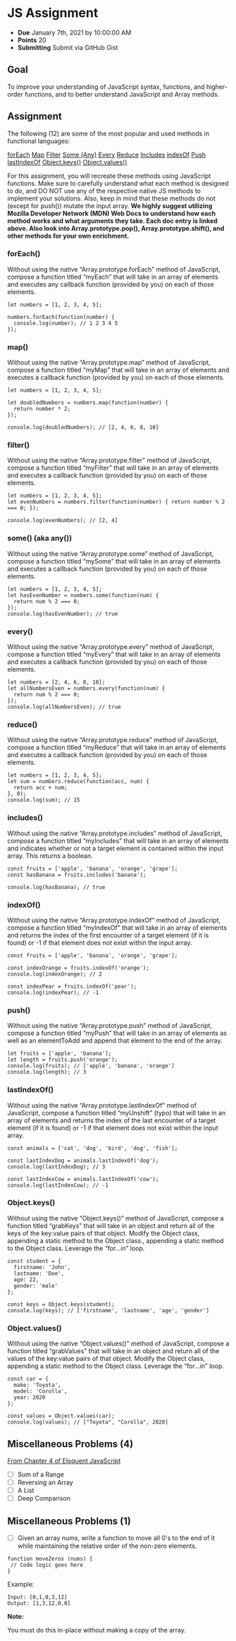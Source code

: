 # JS Assignment

- **Due** January 7th, 2021 by 10:00:00 AM
- **Points** 20
- **Submitting** Submit via GitHub Gist

## Goal

To improve your understanding of JavaScript syntax, functions, and higher-order functions, and to better understand JavaScript and Array methods.

## Assignment

The following (12) are some of the most popular and used methods in functional languages:

[forEach](https://developer.mozilla.org/en-US/docs/Web/JavaScript/Reference/Global_Objects/Array/forEach)
[Map](https://developer.mozilla.org/en-US/docs/Web/JavaScript/Reference/Global_Objects/Array/map)
[Filter](https://developer.mozilla.org/en-US/docs/Web/JavaScript/Reference/Global_Objects/Array/filter)
[Some (Any)](https://developer.mozilla.org/en-US/docs/Web/JavaScript/Reference/Global_Objects/Array/some)
[Every](https://developer.mozilla.org/en-US/docs/Web/JavaScript/Reference/Global_Objects/Array/every)
[Reduce](https://developer.mozilla.org/en-US/docs/Web/JavaScript/Reference/Global_Objects/Array/reduce)
[Includes](https://developer.mozilla.org/en-US/docs/Web/JavaScript/Reference/Global_Objects/Array/includes)
[indexOf](https://developer.mozilla.org/en-US/docs/Web/JavaScript/Reference/Global_Objects/Array/indexOf)
[Push](https://developer.mozilla.org/en-US/docs/Web/JavaScript/Reference/Global_Objects/Array/push)
[lastIndexOf](https://developer.mozilla.org/en-US/docs/Web/JavaScript/Reference/Global_Objects/Array/lastIndexOf)
[Object.keys()](https://developer.mozilla.org/en-US/docs/Web/JavaScript/Reference/Global_Objects/Object/keys)
[Object.values()](https://developer.mozilla.org/en-US/docs/Web/JavaScript/Reference/Global_Objects/Object/values)

For this assignment, you will recreate these methods using JavaScript functions. Make sure to carefully understand what each method is designed to do, and DO NOT use any of the respective native JS methods to implement your solutions. Also, keep in mind that these methods do not (except for push()) mutate the input array. **We highly suggest utilizing Mozilla Developer Network (MDN) Web Docs to understand how each method works and what arguments they take. Each doc entry is linked above. Also look into Array.prototype.pop(), Array.prototype.shift(), and other methods for your own enrichment.**

### forEach()

Without using the native “Array.prototype.forEach” method of JavaScript, compose a function titled “myEach” that will take in an array of elements and executes any callback function (provided by you) on each of those elements.

```
let numbers = [1, 2, 3, 4, 5];

numbers.forEach(function(number) {
  console.log(number); // 1 2 3 4 5
});
```

### map()

Without using the native “Array.prototype.map” method of JavaScript, compose a function titled “myMap” that will take in an array of elements and executes a callback function (provided by you) on each of those elements.

```
let numbers = [1, 2, 3, 4, 5];

let doubledNumbers = numbers.map(function(number) {
  return number * 2;
});

console.log(doubledNumbers); // [2, 4, 6, 8, 10]
```

### filter()

Without using the native “Array.prototype.filter” method of JavaScript, compose a function titled “myFilter” that will take in an array of elements and executes a callback function (provided by you) on each of those elements.

```
let numbers = [1, 2, 3, 4, 5];
let evenNumbers = numbers.filter(function(number) { return number % 2 === 0; });

console.log(evenNumbers); // [2, 4]
```

### some() (aka any())

Without using the native “Array.prototype.some” method of JavaScript, compose a function titled “mySome” that will take in an array of elements and executes a callback function (provided by you) on each of those elements.

```
let numbers = [1, 2, 3, 4, 5];
let hasEvenNumber = numbers.some(function(num) {
  return num % 2 === 0;
});
console.log(hasEvenNumber); // true
```

### every()

Without using the native “Array.prototype.every” method of JavaScript, compose a function titled “myEvery” that will take in an array of elements and executes a callback function (provided by you) on each of those elements.

```
let numbers = [2, 4, 6, 8, 10];
let allNumbersEven = numbers.every(function(num) {
  return num % 2 === 0;
});
console.log(allNumbersEven); // true
```

### reduce()

Without using the native “Array.prototype.reduce” method of JavaScript, compose a function titled “myReduce” that will take in an array of elements and executes a callback function (provided by you) on each of those elements.

```
let numbers = [1, 2, 3, 4, 5];
let sum = numbers.reduce(function(acc, num) {
  return acc + num;
}, 0);
console.log(sum); // 15
```

### includes()

Without using the native “Array.prototype.includes” method of JavaScript, compose a function titled “myIncludes” that will take in an array of elements and indicates whether or not a target element is contained within the input array. This returns a boolean.

```
const fruits = ['apple', 'banana', 'orange', 'grape'];
const hasBanana = fruits.includes('banana');

console.log(hasBanana); // true
```

### indexOf()

Without using the native “Array.prototype.indexOf” method of JavaScript, compose a function titled “myIndexOf” that will take in an array of elements and returns the index of the first encounter of a target element (if it is found) or -1 if that element does not exist within the input array.

```
const fruits = ['apple', 'banana', 'orange', 'grape'];

const indexOrange = fruits.indexOf('orange');
console.log(indexOrange); // 2

const indexPear = fruits.indexOf('pear');
console.log(indexPear); // -1
```

### push()

Without using the native “Array.prototype.push” method of JavaScript, compose a function titled “myPush” that will take in an array of elements as well as an elementToAdd and append that element to the end of the array.

```
let fruits = ['apple', 'banana'];
let length = fruits.push('orange');
console.log(fruits); // ['apple', 'banana', 'orange']
console.log(length); // 3
```

### lastIndexOf()

Without using the native “Array.prototype.lastIndexOf” method of JavaScript, compose a function titled “myUnshift” (typo) that will take in an array of elements and returns the index of the last encounter of a target element (if it is found) or -1 if that element does not exist within the input array.

```
const animals = ['cat', 'dog', 'bird', 'dog', 'fish'];

const lastIndexDog = animals.lastIndexOf('dog');
console.log(lastIndexDog); // 3

const lastIndexCow = animals.lastIndexOf('cow');
console.log(lastIndexCow); // -1
```

### Object.keys()

Without using the native “Object.keys()” method of JavaScript, compose a function titled “grabKeys” that will take in an object and return all of the keys of the key:value pairs of that object. Modify the Object class, appending a static method to the Object class., appending a static method to the Object class. Leverage the “for...in” loop.

```
const student = {
  firstname: 'John',
  lastname: 'Doe',
  age: 22,
  gender: 'male'
};

const keys = Object.keys(student);
console.log(keys); // ['firstname', 'lastname', 'age', 'gender']
```

### Object.values()

Without using the native “Object.values()” method of JavaScript, compose a function titled “grabValues” that will take in an object and return all of the values of the key:value pairs of that object. Modify the Object class, appending a static method to the Object class. Leverage the “for...in” loop.

```
const car = {
  make: 'Toyota',
  model: 'Corolla',
  year: 2020
};

const values = Object.values(car);
console.log(values); // ["Toyota", "Corolla", 2020]
```

## Miscellaneous Problems (4)

[From Chapter 4 of Eloquent JavaScript](https://eloquentjavascript.net/04_data.html)

- [ ] Sum of a Range
- [ ] Reversing an Array
- [ ] A List
- [ ] Deep Comparison

## Miscellaneous Problems (1)

- [ ] Given an array nums, write a function to move all 0's to the end of it while maintaining the relative order of the non-zero elements.

```
function moveZeros (nums) {
 // Code logic goes here
}
```

Example:

```
Input: [0,1,0,3,12]
Output: [1,3,12,0,0]
```

**Note:**

You must do this in-place without making a copy of the array.
